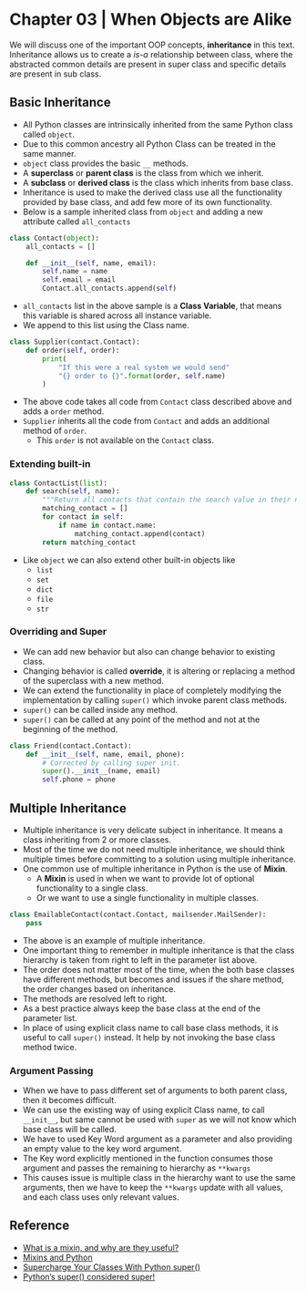 # Chapter 03 | When Objects are Alike #

We will discuss one of the important OOP concepts, **inheritance** in this text. Inheritance allows us to create a *is-a* relationship between class, where the abstracted common details are present in super class and specific details are present in sub class.

## Basic Inheritance ##

* All Python classes are intrinsically inherited from the same Python class called `object`.
* Due to this common ancestry all Python Class can be treated in the same manner.
* `object` class provides the basic `__` methods.
* A **superclass** or **parent class** is the class from which we inherit.
* A **subclass** or **derived class** is the class which inherits from base class.
* Inheritance is used to make the derived class use all the functionality provided by base class, and add few more of its own functionality.
* Below is a sample inherited class from `object` and adding a new attribute called `all_contacts`


```python
class Contact(object):
    all_contacts = []

    def __init__(self, name, email):
        self.name = name
        self.email = email
        Contact.all_contacts.append(self)
```

* `all_contacts` list in the above sample is a **Class Variable**, that means this variable is shared across all instance variable.
* We append to this list using the Class name.

```python
class Supplier(contact.Contact):
    def order(self, order):
        print(
            "If this were a real system we would send"
            "{} order to {}".format(order, self.name)
        )
```

* The above code takes all code from `Contact` class described above and adds a `order` method.
* `Supplier` inherits all the code from `Contact` and adds an additional method of `order`.
    - This `order` is not available on the `Contact` class.

### Extending built-in ###

```python
class ContactList(list):
    def search(self, name):
        """Return all contacts that contain the search value in their name"""
        matching_contact = []
        for contact in self:
            if name in contact.name:
                matching_contact.append(contact)
        return matching_contact
```

* Like `object` we can also extend other built-in objects like
    - `list`
    - `set`
    - `dict`
    - `file`
    - `str`


### Overriding and Super ###

* We can add new behavior but also can change behavior to existing class. 
* Changing behavior is called **override**, it is altering or replacing a method of the superclass with a new method.
* We can extend the functionality in place of completely modifying the implementation by calling `super()` which invoke parent class methods.
* `super()` can be called inside any method.
* `super()` can be called at any point of the method and not at the beginning of the method.

```python
class Friend(contact.Contact):
    def __init__(self, name, email, phone):
        # Corrected by calling super init.
        super().__init__(name, email)
        self.phone = phone
```
## Multiple Inheritance ##
* Multiple inheritance is very delicate subject in inheritance. It means a class inheriting from 2 or more classes.
* Most of the time we do not need multiple inheritance, we should think multiple times before committing to a solution using multiple inheritance.
* One common use of multiple inheritance in Python is the use of **Mixin**.
    - A **Mixin** is used in when we want to provide lot of optional functionality to a single class.
    - Or we want to use a single functionality in multiple classes.

```python
class EmailableContact(contact.Contact, mailsender.MailSender):
    pass
```

* The above is an example of multiple inheritance.
* One important thing to remember in multiple inheritance is that the class hierarchy is taken from right to left in the parameter list above.
* The order does not matter most of the time, when the both base classes have different methods, but becomes and issues if the share method, the order changes based on inheritance.
* The methods are resolved left to right.
* As a best practice always keep the base class at the end of the parameter list.
* In place of using explicit class name to call base class methods, it is useful to call `super()` instead. It help by not invoking the base class method twice.

### Argument Passing ###

* When we have to pass different set of arguments to both parent class, then it becomes difficult.
* We can use the existing way of using explicit Class name, to call `__init__`, but same cannot be used with `super` as we will not know which base class will be called.
* We have to used Key Word argument as a parameter and also providing an empty value to the key word argument.
* The Key word explicitly mentioned in the function consumes those argument and passes the remaining to hierarchy as `**kwargs`
* This causes issue is multiple class in the hierarchy want to use the same arguments, then we have to keep the `**kwargs` update with all values, and each class uses only relevant values.  



## Reference ##
* [What is a mixin, and why are they useful?](https://stackoverflow.com/questions/533631/what-is-a-mixin-and-why-are-they-useful)
* [Mixins and Python](https://www.ianlewis.org/en/mixins-and-python)
* [Supercharge Your Classes With Python super()](https://realpython.com/python-super/)
* [ Python’s super() considered super! ](https://rhettinger.wordpress.com/2011/05/26/super-considered-super/)


